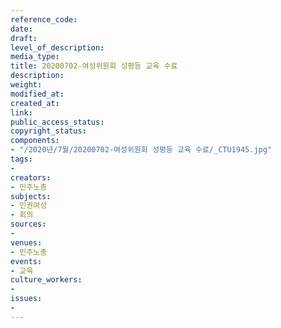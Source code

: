 ```yaml
---
reference_code: 
date: 
draft: 
level_of_description: 
media_type: 
title: 20200702-여성위원회 성평등 교육 수료
description: 
weight: 
modified_at: 
created_at: 
link: 
public_access_status: 
copyright_status: 
components:
- "/2020년/7월/20200702-여성위원회 성평등 교육 수료/_CTU1945.jpg"
tags:
- 
creators:
- 민주노총
subjects:
- 인권여성
- 회의
sources:
- 
venues:
- 민주노총
events:
- 교육
culture_workers:
- 
issues:
- 
---
```

